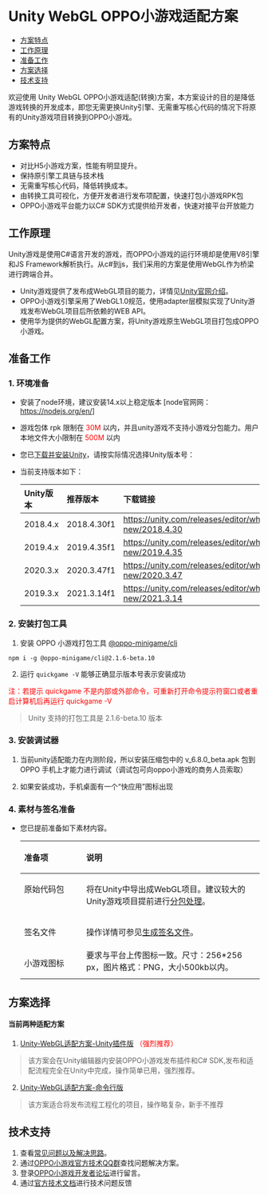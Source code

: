 # Unity WebGL OPPO小游戏适配方案

-   [方案特点](#section2023_0506_001_001)
-   [工作原理](#section2023_0506_001_002)
-   [准备工作](#section2023_0506_001_004)
-   [方案选择](#section2023_0506_001_005)
-   [技术支持](#section2023_0506_001_006)

欢迎使用 Unity WebGL OPPO小游戏适配(转换)方案，本方案设计的目的是降低游戏转换的开发成本，即您无需更换Unity引擎、无需重写核心代码的情况下将原有的Unity游戏项目转换到OPPO小游戏。

## 方案特点<a name="section2023_0506_001_001"></a>

-   对比H5小游戏方案，性能有明显提升。
-   保持原引擎工具链与技术栈
-   无需重写核心代码，降低转换成本。
-   由转换工具可视化，方便开发者进行发布项配置，快速打包小游戏RPK包
-   OPPO小游戏平台能力以C# SDK方式提供给开发者，快速对接平台开放能力

## 工作原理<a name="section2023_0506_001_002"></a>

Unity游戏是使用C\#语言开发的游戏，而OPPO小游戏的运行环境却是使用V8引擎和JS Framework解析执行。从c\#到js，我们采用的方案是使用WebGL作为桥梁进行跨端合并。

-   Unity游戏提供了发布成WebGL项目的能力，详情见[Unity官网介绍](https://docs.unity3d.com/cn/2020.3/Manual/webgl-technical-overview.html)。
-   OPPO小游戏引擎采用了WebGL1.0规范，使用adapter层模拟实现了Unity游戏发布WebGL项目后所依赖的WEB API。
-   使用华为提供的WebGL配置方案，将Unity游戏原生WebGL项目打包成OPPO小游戏。


## 准备工作<a name="section2023_0506_001_004"></a>

### 1. 环境准备
* 安装了node环境，建议安装14.x以上稳定版本 [node官⽹网：https://nodejs.org/en/]


* 游戏包体 rpk 限制在 <color style = 'color:red'>30M </color>以内，并且unity游戏不支持小游戏分包能力。用户本地文件大小限制在 <color style = 'color:red'> 500M </color>以内


-   您已[下载并安装Unity](https://unity.cn/releases/lts/2021)，请按实际情况选择Unity版本号：
* 当前支持版本如下：

    | **Unity版本** | **推荐版本**      | **下载链接**      |
    | :------      | :-----           | :-----           | 
    | 2018.4.x     | 2018.4.30f1      |https://unity.com/releases/editor/whats-new/2018.4.30| 
    | 2019.4.x     | 2019.4.35f1      |https://unity.com/releases/editor/whats-new/2019.4.35| 
    | 2020.3.x     | 2020.3.47f1      |https://unity.com/releases/editor/whats-new/2020.3.47| 
    | 2019.3.x     | 2021.3.14f1      |https://unity.com/releases/editor/whats-new/2021.3.14| 



### 2. 安装打包工具

1. 安装 OPPO 小游戏打包工具 [@oppo-minigame/cli](https://www.npmjs.com/package/@oppo-minigame/cli)

```
npm i -g @oppo-minigame/cli@2.1.6-beta.10
```

2. 运行 `quickgame -V` 能够正确显示版本号表示安装成功

<color style = 'color:red'>注：若提示 quickgame 不是内部或外部命令，可重新打开命令提示符窗口或者重启计算机后再运行 quickgame -V</color>

> Unity ⽀持的打包工具是 2.1.6-beta.10 版本

### 3. 安装调试器

1. 当前unity适配能力在内测阶段，所以安装压缩包中的 v_6.8.0_beta.apk 包到 OPPO 手机上才能力进行调试（调试包可向oppo小游戏的商务人员索取）

2. 如果安装成功，手机桌面有一个“快应用”图标出现

### 4. 素材与签名准备
-   您已提前准备如下素材内容。

    <a name="table17287102162315"></a>
    <table><thead align="left"><tr id="row728814212234"><th class="cellrowborder" valign="top" width="25.94%" id="mcps1.1.3.1.1"><p id="p328819213234"><a name="p328819213234"></a><a name="p328819213234"></a>准备项</p>
    </th>
    <th class="cellrowborder" valign="top" width="74.06%" id="mcps1.1.3.1.2"><p id="p1128815222320"><a name="p1128815222320"></a><a name="p1128815222320"></a>说明</p>
    </th>
    </tr>
    </thead>
    <tbody><tr id="row132883252311"><td class="cellrowborder" valign="top" width="25.94%" headers="mcps1.1.3.1.1 "><p id="p610175162913"><a name="p610175162913"></a><a name="p610175162913"></a>原始代码包</p>
    </td>
    <td class="cellrowborder" valign="top" width="74.06%" headers="mcps1.1.3.1.2 "><p id="p2037810019214"><a name="p2037810019214"></a><a name="p2037810019214"></a>将在Unity中导出成WebGL项目。建议较大的Unity游戏项目提前进行<a href="https://docs.unity3d.com/cn/2020.3/Manual/AssetBundles-Workflow.html" target="_blank" rel="noopener noreferrer">分包处理</a>。</p>
    </td>
    </tr>
    <tr id="row32886232317"><td class="cellrowborder" valign="top" width="25.94%" headers="mcps1.1.3.1.1 "><p id="p92880222310"><a name="p92880222310"></a><a name="p92880222310"></a>签名文件</p>
    </td>
    <td class="cellrowborder" valign="top" width="74.06%" headers="mcps1.1.3.1.2 "><p id="p10288824237"><a name="p10288824237"></a><a name="p10288824237"></a>操作详情可参见<a href="https://ie-activity-cn.heytapimage.com/static/minigame/CN/docs/index.html#/develop/games/quickgame" target="_blank" rel="noopener noreferrer">生成签名文件</a>。</p>
    </td>
    </tr>
    <tr id="row32884212313"><td class="cellrowborder" valign="top" width="25.94%" headers="mcps1.1.3.1.1 "><p id="p0288162112312"><a name="p0288162112312"></a><a name="p0288162112312"></a>小游戏图标</p>
    </td>
    <td class="cellrowborder" valign="top" width="74.06%" headers="mcps1.1.3.1.2 "><a name="ul1445873435215"></a><a name="ul1445873435215"></a>要求与平台上传图标一致。尺寸：256*256 px，图片格式：PNG，大小500kb以内。
    </td>
    </tr>
    </tbody>
    </table>

## 方案选择<a name="section2023_0506_001_005"></a>
#### 当前两种适配方案
1. [Unity-WebGL适配方案-Unity插件版](Unity适配方案-Unity插件版.md) <color style = 'color:red'>（强烈推荐） </color>

>该方案会在Unity编辑器内安装OPPO小游戏发布插件和C# SDK,发布和适配流程完全在Unity中完成，操作简单已用，强烈推荐。

2. [Unity-WebGL适配方案-命令行版](Unity适配方案-命令行版.md)

>该方案适合将发布流程工程化的项目，操作略复杂，新手不推荐


## 技术支持<a name="section2023_0506_001_006"></a>

1.  查看[常见问题以及解决思路](常见问题以及解决思路.md)。
2.  通过[OPPO小游戏官方技术QQ群](https://ie-activity-cn.heytapimage.com/static/minigame/CN/docs/index.html#/introduce/know/linkman)查找问题解决方案。
3.  登录[OPPO小游戏开发者论坛](https://open.oppomobile.com/bbs/geek.php?mod=develop&order=lastpost&page=1&limit=10&fid=21&page=1)进行留言。
4. 通过[官方技术文档](https://ie-activity-cn.heytapimage.com/static/minigame/CN/docs/index.html#/)进行技术问题反馈
